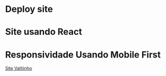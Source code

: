 # Deploy site
# Site usando React
# Responsividade Usando Mobile First
[Site Valtiinho](https://site-valtinho.vercel.app/)
